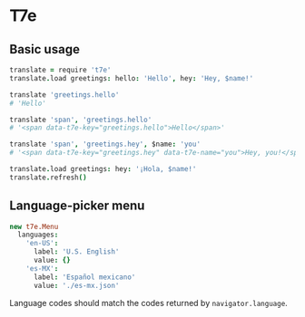 T7e
===

Basic usage
-----------

```coffee
translate = require 't7e'
translate.load greetings: hello: 'Hello', hey: 'Hey, $name!'
```

```coffee
translate 'greetings.hello'
# 'Hello'
```

```coffee
translate 'span', 'greetings.hello'
# '<span data-t7e-key="greetings.hello">Hello</span>'

translate 'span', 'greetings.hey', $name: 'you'
# '<span data-t7e-key="greetings.hey" data-t7e-name="you">Hey, you!</span>'
```

```coffee
translate.load greetings: hey: '¡Hola, $name!'
translate.refresh()
```

Language-picker menu
--------------------

```coffee
new t7e.Menu
  languages:
    'en-US':
      label: 'U.S. English'
      value: {}
    'es-MX':
      label: 'Español mexicano'
      value: './es-mx.json'
```

Language codes should match the codes returned by `navigator.language`.
